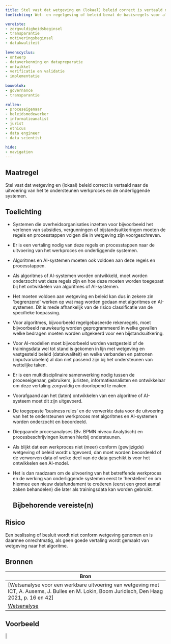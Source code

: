 ```yaml
---
title: Stel vast dat wetgeving en (lokaal) beleid correct is vertaald naar de uitvoering van het te ondersteunen werkproces en de onderliggende systemen. 
toelichting: Wet- en regelgeving of beleid bevat de basisregels voor algoritmes en AI-systemen. Het is van belang dat een goede vertaling wordt gemaakt van deze regels naar het algoritme of AI-systeem.

vereiste:
- zorgvuldigheidsbeginsel
- transparantie
- motiveringsbeginsel
- datakwaliteit
  
levenscyclus:
- ontwerp
- dataverkenning en datapreparatie
- ontwikkel
- verificatie en validatie
- implementatie
  
bouwblok:
- governance
- transparantie
  
rollen:
- proceseigenaar
- beleidsmedewerker
- informatieanalist
- jurist
- ethicus
- data engineer
- data scientist
  
hide:
- navigation
---
```


<!-- tags -->

## Maatregel
Stel vast dat wetgeving en (lokaal) beleid correct is vertaald naar de uitvoering van het te ondersteunen werkproces en de onderliggende systemen. 
 
## Toelichting
- Systemen die overheidsorganisaties inzetten voor bijvoorbeeld het verlenen van subsidies, vergunningen of bijstandsuitkeringen moeten de regels en processtappen volgen die in wetgeving zijn voorgeschreven.
- Er is een vertaling nodig van deze regels en processtappen naar de uitvoering van het werkproces en onderliggende systemen.
- Algoritmes en AI-systemen moeten ook voldoen aan deze regels en processtappen.
- Als algoritmes of AI-systemen worden ontwikkeld, moet worden onderzocht wat deze regels zijn en hoe deze moeten worden toegepast bij het ontwikkelen van algoritmes of AI-systemen.
- Het moeten voldoen aan wetgeving en beleid kan dus in zekere zin 'begrenzend' werken op wat mag worden gedaan met algoritmes en AI-systemen. Dit is mede afhankelijk van de risico classificatie van de specifieke toepassing. 
- Voor algoritmes, bijvoorbeeld regelgebaseerde rekenregels, moet bijvoorbeeld nauwkeurig worden geprogrammeerd in welke gevallen welke bedragen moeten worden uitgekeerd voor een bijstandsuitkering.
- Voor AI-modellen moet bijvoorbeeld worden vastgesteld of de trainingsdata wel tot stand is gekomen in lijn met wetgeving en vastgesteld beleid (datakwaliteit) en welke verbanden en patronen (inputvariabelen) al dan niet passend zijn bij het ondersteunen van wettelijke taken.
 
- Er is een multidisciplinaire samenwerking nodig tussen de proceseigenaar, gebruikers, juristen, informatieanalisten en ontwikkelaar om deze vertaling zorgvuldig en doorlopend te maken.
- Voorafgaand aan het (laten) ontwikkelen van een algoritme of AI-systeem moet dit zijn uitgevoerd.
- De toegepaste 'business rules' en de verwerkte data voor de uitvoering van het te ondersteunen werkproces met algoritmes en AI-systemen worden onderzocht en beoordeeld.
- Diepgaande procesanalyses (Bv. BPMN niveau Analytisch) en procesbeschrijvingen kunnen hierbij ondersteunen. 
- Als blijkt dat een werkproces niet (meer) conform (gewijzigde) wetgeving of beleid wordt uitgevoerd, dan moet worden beoordeeld of de verworven data of welke deel van de data geschikt is voor het ontwikkelen een AI-model.
- Het is dan raadzaam om de uitvoering van het betreffende werkproces en de werking van onderliggende systemen eerst te 'herstellen' en om hiermee een nieuw datafundament te creëeren (eerst een groot aantal zaken behandelen) die later als trainingsdata kan worden gebruikt. 
  
    
  ## Bijbehorende vereiste(n)

<!-- list_vereisten_on_maatregelen_page -->

## Risico
Een beslissing of besluit wordt niet conform wetgeving genomen en is daarmee onrechtmatig, als geen goede vertaling wordt gemaakt van wetgeving naar het algoritme. 

## Bronnen
| Bron                                                                                                                                                                     |
|--------------------------------------------------------------------------------------------------------------------------------------------------------------------------|
| [Wetsanalyse voor een werkbare uitvoering van wetgeving met ICT, A. Ausems, J. Bulles en M. Lokin, Boom Juridisch, Den Haag 2021, p. 16 en 42] |
| [Wetsanalyse](https://regels.overheid.nl/docs/methods/WETSANALYSE) |

## Voorbeeld

| 

